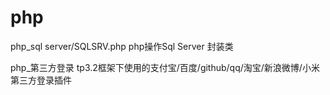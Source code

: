 # php
php_sql server/SQLSRV.php  php操作Sql Server 封装类


php_第三方登录   tp3.2框架下使用的支付宝/百度/github/qq/淘宝/新浪微博/小米第三方登录插件
